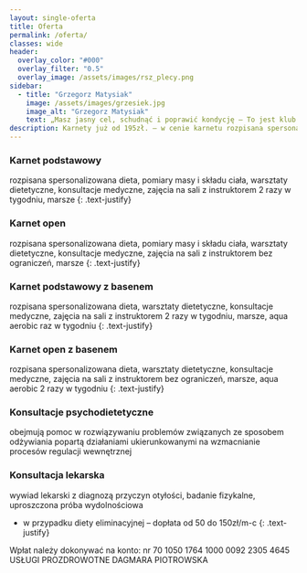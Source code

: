 ```yaml
---
layout: single-oferta
title: Oferta
permalink: /oferta/
classes: wide
header:
  overlay_color: "#000"
  overlay_filter: "0.5"
  overlay_image: /assets/images/rsz_plecy.png
sidebar:
  - title: "Grzegorz Matysiak"
    image: /assets/images/grzesiek.jpg
    image_alt: "Grzegorz Matysiak"
    text: „Masz jasny cel, schudnąć i poprawić kondycję – To jest klub właśnie dla Ciebie. Dagmara wskaże Ci jak to osiągnąć. Nasze wspaniałe trenerki zatroszczą się o odpowiednią dawkę ruchu, od klubowiczów dostaniesz nieograniczone wsparcie, dobre słowo i bardzo dużo uśmiechu. Dzięki wspaniałym osobom w klubie i odrobinie determinacji w pół roku zrzuciłem 25kg. Drogie Panie i Panowie – naprawdę się da”
description: Karnety już od 195zł. – w cenie karnetu rozpisana spersonalizowana dieta na każdy dzień, pomiary masy i składu ciała, warsztaty dietetyczne, konsultacje medyczne, zajęcia na sali z instruktorem, opcjonalnie zajęcia na basenie. Konsultacje psychodietetyczne już od 60zł.
---
```



### Karnet podstawowy
rozpisana spersonalizowana dieta, pomiary masy i składu ciała, warsztaty dietetyczne, konsultacje medyczne, zajęcia na sali z instruktorem 2 razy w tygodniu, marsze
{: .text-justify}
### Karnet open
rozpisana spersonalizowana dieta, pomiary masy i składu ciała, warsztaty dietetyczne, konsultacje medyczne, zajęcia na sali z instruktorem bez ograniczeń, marsze
{: .text-justify}
### Karnet podstawowy z basenem
rozpisana spersonalizowana dieta, warsztaty dietetyczne, konsultacje medyczne, zajęcia na sali z instruktorem 2 razy w tygodniu, marsze, aqua aerobic raz w tygodniu
{: .text-justify}
### Karnet open z basenem
rozpisana spersonalizowana dieta, warsztaty dietetyczne, konsultacje medyczne, zajęcia na sali z instruktorem bez ograniczeń, marsze, aqua aerobic 2 razy w tygodniu
{: .text-justify}
### Konsultacje psychodietetyczne
obejmują pomoc w rozwiązywaniu problemów związanych ze sposobem odżywiania popartą działaniami ukierunkowanymi na wzmacnianie procesów regulacji wewnętrznej
### Konsultacja lekarska
wywiad lekarski z diagnozą przyczyn otyłości, badanie fizykalne, uproszczona próba wydolnościowa

* w przypadku diety eliminacyjnej – dopłata od 50 do 150zł/m-c
{: .text-justify}

Wpłat należy dokonywać na konto:
nr 70 1050 1764 1000 0092 2305 4645
USŁUGI PROZDROWOTNE DAGMARA PIOTROWSKA
